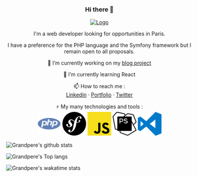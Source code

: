 <h3 align="center">Hi there 👋</h3>
          
<!--
**Grandpere/Grandpere** is a ✨ _special_ ✨ repository because its `README.md` (this file) appears on your GitHub profile.

Here are some ideas to get you started:

- 🔭 I’m currently working on ...
- 🌱 I’m currently learning ...
- 👯 I’m looking to collaborate on ...
- 🤔 I’m looking for help with ...
- 💬 Ask me about ...
- 📫 How to reach me: ...
- 😄 Pronouns: ...
- ⚡ Fun fact: ...
-->
<p align="center">
    <a href="https://github.com/Grandpere/">
        <img src="https://avatars0.githubusercontent.com/u/28756910?s=460&u=535a07ee23723005632b18161b825be0c2b71309&v=4" alt="Logo" width="120" height="120">
    </a>
    <p align="center">
      I'm a web developer looking for opportunities in Paris.
    </p>
    <p align="center">
      I have a preference for the PHP language and the Symfony framework but I remain open to all proposals.
    </p>
    <p align="center">
      🔭 I’m currently working on my <a href="https://github.com/Grandpere/blog">blog project</a>
    </p>
    <p align="center">
      🌱 I’m currently learning React
    </p>
    <p align="center">
      <span>📫 How to reach me :</span>
      <br />
      <a href="https://www.linkedin.com/in/lorenzomarozzo/">Linkedin</a>
      ·
      <a href="https://grandpere.github.io">Portfolio</a>
      ·
      <a href="https://twitter.com/LMarozzo">Twitter</a>
    </p>
    <p align="center">
      <span>⚡ My many technologies and tools :</span>
      <br />
      <img src="https://raw.githubusercontent.com/Grandpere/Grandpere/master/assets/php.png" alt="PHP logo" />
      <img src="https://raw.githubusercontent.com/Grandpere/Grandpere/master/assets/symfony.png" alt="Symfony logo" />
      <img src="https://raw.githubusercontent.com/Grandpere/Grandpere/master/assets/javascript.png" alt="Javascript logo" />
      <img src="https://raw.githubusercontent.com/Grandpere/Grandpere/master/assets/phpstorm.png" alt="PHPStorm logo" />
      <img src="https://raw.githubusercontent.com/Grandpere/Grandpere/master/assets/vscode.png" alt="VScode logo" />
    </p>
</p>

![Grandpere's github stats](https://github-readme-stats.vercel.app/api?username=Grandpere&count_private=true&show_icons=true&theme=chartreuse-dark)

![Grandpere's Top langs](https://github-readme-stats.vercel.app/api/top-langs/?username=Grandpere&theme=chartreuse-dark)

![Grandpere's wakatime stats](https://github-readme-stats.vercel.app/api/wakatime?username=Grandpere&theme=chartreuse-dark)

<!--
![Grandpere's Top langs](https://github-readme-stats.vercel.app/api/top-langs/?username=Grandpere)
![Grandpere's wakatime stats](https://github-readme-stats.vercel.app/api/wakatime?username=Grandpere)
![visitors](https://visitor-badge.glitch.me/badge?page_id=Grandpere.Grandpere)
[![ReadMe Card](https://github-readme-stats.vercel.app/api/pin/?username=Grandpere&repo=grandpere.github.io)](https://github.com/Grandpere/grandpere.github.io)
-->
